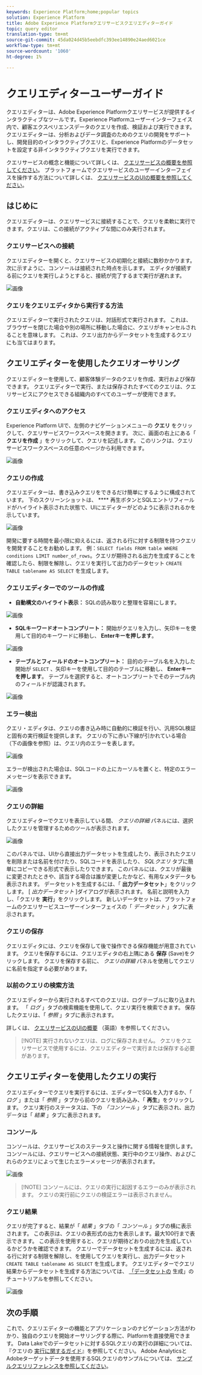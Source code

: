 ```yaml
---
keywords: Experience Platform;home;popular topics
solution: Experience Platform
title: Adobe Experience Platformクエリサービスクエリエディターガイド
topic: query editor
translation-type: tm+mt
source-git-commit: 45da024d45b5eebdfc393ee14890e24aed6021ce
workflow-type: tm+mt
source-wordcount: '1060'
ht-degree: 1%

---
```



# クエリエディターユーザーガイド

クエリエディターは、Adobe Experience Platformクエリサービスが提供するインタラクティブなツールです。Experience Platformユーザーインターフェイス内で、顧客エクスペリエンスデータのクエリを作成、検証および実行できます。 クエリエディターは、分析およびデータ調査のためのクエリの開発をサポートし、開発目的のインタラクティブクエリと、Experience Platformのデータセットを設定する非インタラクティブクエリを実行できます。

クエリサービスの概念と機能について詳しくは、 [クエリサービスの概要を参照してください][query-service-overview]。 プラットフォームでクエリサービスのユーザーインターフェイスを操作する方法について詳しくは、 [クエリサービスのUIの概要を参照してください][query-service-ui]。

## はじめに

クエリエディターは、クエリサービスに接続することで、クエリを柔軟に実行できます。クエリは、この接続がアクティブな間にのみ実行されます。

### クエリサービスへの接続

クエリエディターを開くと、クエリサービスの初期化と接続に数秒かかります。 次に示すように、コンソールは接続された時点を示します。 エディタが接続する前にクエリを実行しようとすると、接続が完了するまで実行が遅れます。

![画像](../images/queries/query-editor-overview/initializing-connection.png)

### クエリをクエリエディタから実行する方法

クエリエディターで実行されたクエリは、対話形式で実行されます。 これは、ブラウザーを閉じた場合や別の場所に移動した場合に、クエリがキャンセルされることを意味します。 これは、クエリ出力からデータセットを生成するクエリにも当てはまります。

## クエリエディターを使用したクエリオーサリング

クエリエディターを使用して、顧客体験データのクエリを作成、実行および保存できます。 クエリエディターで実行、または保存されたすべてのクエリは、クエリサービスにアクセスできる組織内のすべてのユーザーが使用できます。

### クエリエディタへのアクセス

Experience Platform UIで、左側のナビゲーションメニューの **クエリ** をクリックして、クエリサービスワークスペースを開きます。 次に、画面の右上にある「 **クエリを作成** 」をクリックして、クエリを記述します。 このリンクは、クエリサービスワークスペースの任意のページから利用できます。

![画像](../images/queries/query-editor-overview/create-query.png)

### クエリの作成

クエリエディターは、書き込みクエリをできるだけ簡単にするように構成されています。 下のスクリーンショットは、 **** 再生ボタンとSQLエントリフィールドがハイライト表示された状態で、UIにエディターがどのように表示されるかを示しています。

![画像](../images/queries/query-editor-overview/editor.png)

開発に要する時間を最小限に抑えるには、返される行に対する制限を持つクエリを開発することをお勧めします。 例：`SELECT fields FROM table WHERE conditions LIMIT number_of_rows`。クエリが期待される出力を生成することを確認したら、制限を解除し、クエリを実行して出力のデータセット `CREATE TABLE tablename AS SELECT` を生成します。

### クエリエディターでのツールの作成

- **自動構文のハイライト表示：** SQLの読み取りと整理を容易にします。

![画像](../images/queries/query-editor-overview/syntax-highlight.png)

- **SQLキーワードオートコンプリート：** 開始がクエリを入力し、矢印キーを使用して目的のキーワードに移動し、 **Enterキーを押します**。

![画像](../images/queries/query-editor-overview/syntax-auto.png)

- **テーブルとフィールドのオートコンプリート：** 目的のテーブル名を入力した開始が `SELECT` 、矢印キーを使用して目的のテーブルに移動し、 **Enterキーを押します**。 テーブルを選択すると、オートコンプリートでそのテーブル内のフィールドが認識されます。

![画像](../images/queries/query-editor-overview/tables-auto.png)

### エラー検出

クエリ・エディタは、クエリの書き込み時に自動的に検証を行い、汎用SQL検証と固有の実行検証を提供します。 クエリの下に赤い下線が引かれている場合（下の画像を参照）は、クエリ内のエラーを表します。

![画像](../images/queries/query-editor-overview/syntax-error-highlight.png)

エラーが検出された場合は、SQLコードの上にカーソルを置くと、特定のエラーメッセージを表示できます。

![画像](../images/queries/query-editor-overview/linting-error.png)

### クエリの詳細

クエリエディターでクエリを表示している間、 *クエリの詳細* パネルには、選択したクエリを管理するためのツールが表示されます。

![画像](../images/queries/query-editor-overview/query-details.png)

このパネルでは、UIから直接出力データセットを生成したり、表示されたクエリを削除または名前を付けたり、SQLコードを表示したり、 *SQLクエリ* タブに簡単にコピーできる形式で表示したりできます。 このパネルには、クエリが最後に変更されたときや、該当する場合は誰が変更したかなど、有用なメタデータも表示されます。 データセットを生成するには、「 **出力データセット**」をクリックします。 [ *出力データセット* ]ダイアログが表示されます。 名前と説明を入力し、「クエリを **実行**」をクリックします。 新しいデータセットは、プラットフォームのクエリサービスユーザーインターフェイスの「 *データセット* 」タブに表示されます。

### クエリの保存

クエリエディタには、クエリを保存して後で操作できる保存機能が用意されています。 クエリを保存するには、クエリエディタの右上隅にある **保存** (Save)をクリックします。 クエリを保存する前に、 *クエリの詳細* パネルを使用してクエリに名前を指定する必要があります。

### 以前のクエリの検索方法

クエリエディターから実行されるすべてのクエリは、ログテーブルに取り込まれます。 「 *ログ* 」タブの検索機能を使用して、クエリ実行を検索できます。 保存したクエリは、「 *参照* 」タブに表示されます。

詳しくは、 [クエリサービスのUIの概要][query-service-ui] （英語）を参照してください。

>[!NOTE] 実行されないクエリは、ログに保存されません。 クエリをクエリサービスで使用するには、クエリエディターで実行または保存する必要があります。

## クエリエディターを使用したクエリの実行

クエリエディターでクエリを実行するには、エディターでSQLを入力するか、「 *ログ* 」または「 *参照* 」タブから前のクエリを読み込み、「 **再生**」をクリックします。 クエリ実行のステータスは、下の *「コンソール* 」タブに表示され、出力データは「 *結果* 」タブに表示されます。

### コンソール

コンソールは、クエリサービスのステータスと操作に関する情報を提供します。 コンソールには、クエリサービスへの接続状態、実行中のクエリ操作、およびこれらのクエリによって生じたエラーメッセージが表示されます。

![画像](../images/queries/query-editor-overview/console.png)

>[!NOTE] コンソールには、クエリの実行に起因するエラーのみが表示されます。 クエリの実行前にクエリの検証エラーは表示されません。

### クエリ結果

クエリが完了すると、結果が「 *結果* 」タブの「 *コンソール* 」タブの横に表示されます。 この表示は、クエリの表形式の出力を表示します。最大100行まで表示できます。 この表示を使用すると、クエリが期待どおりの出力を生成しているかどうかを確認できます。 クエリーでデータセットを生成するには、返される行に対する制限を解除し、を使用してクエリを実行し、出力データセット `CREATE TABLE tablename AS SELECT` を生成します。 クエリエディターでクエリ結果からデータセットを生成する方法については、 [「データセットの][query-service-create-datasets] 生成」のチュートリアルを参照してください。

![画像](../images/queries/query-editor-overview/query-results.png)

## 次の手順

これで、クエリエディターの機能とアプリケーションのナビゲーション方法がわかり、独自のクエリを開始オーサリングする際に、Platformを直接使用できます。 Data Lakeでのデータセットに対するSQLクエリの実行の詳細については、『クエリの [実行に関するガイド][query-service-running-queries]』を参照してください。 Adobe AnalyticsとAdobeターゲットデータを使用するSQLクエリのサンプルについては、 [サンプルクエリリファレンスを参照してください][query-service-sample-queries]。

[query-service-overview]: ../home.md
[query-service-ui]: overview.md
[query-service-running-queries]: ../creating-queries/creating-queries.md
[query-service-sample-queries]: ../sample-queries/overview.md
[query-service-create-datasets]: ../creating-queries/create-datasets.md
